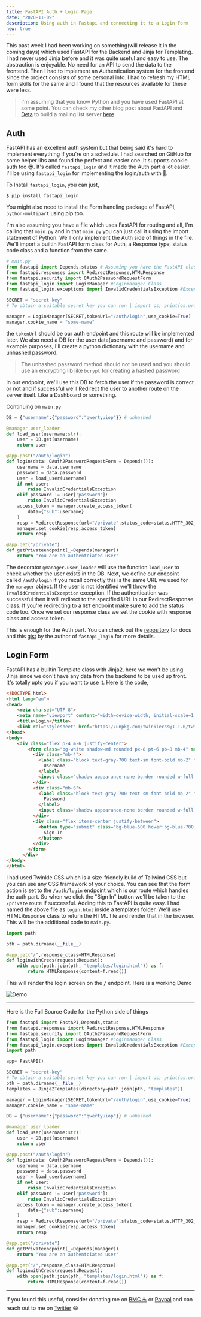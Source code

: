 ```yaml
---
title: FastAPI Auth + Login Page
date: "2020-11-09"
description: Using auth in Fastapi and connecting it to a Login Form
new: true 
---
```

This past week I had been working on something(will release it in the coming days) which used FastAPI for the Backend and Jinja for Templating. I had never used Jinja before and it was quite useful and easy to use. The abstraction is enjoyable. No need for an API to send the data to the frontend. Then I had to implement an Authentication system for the frontend since the project consists of some personal info. I had to refresh my HTML form skills for the same and I found that the resources available for these were less.

> I'm assuming that you know Python and you have used FastAPI at some point. You can check my other blog post about FastAPI and [Deta](https://deta.sh) to build a mailing list server [here](/fastapi_deta)

## Auth

FastAPI has an excellent auth system but that being said it's hard to implement everything if you're on a schedule. I had searched on GitHub for some helper libs and found the perfect and easier one. It supports cookie auth too 😍.  It's called `fastapi_login` and it made the Auth part a lot easier. I'll be using `fastapi_login` for implementing the login/auth with 🍪.

To Install `fastapi_login`, you can just,

```shell
$ pip install fastapi_login
```

You might also need to install the Form handling package of FastAPI, `python-multipart` using pip too.

I'm also assuming you have a file which uses FastAPI for routing and all, I'm calling that `main.py` and in that `main.py` you can just call it using the import statement of Python. We'll only implement the Auth side of things in the file. We'll import a builtin FastAPI form class for Auth, a Response type, status code class and a function from the same.

```py
# main.py
from fastapi import Depends,status # Assuming you have the FastAPI class for routing
from fastapi.responses import RedirectResponse,HTMLResponse
from fastapi.security import OAuth2PasswordRequestForm
from fastapi_login import LoginManager #Loginmanager Class
from fastapi_login.exceptions import InvalidCredentialsException #Exception class

SECRET = "secret-key"
# To obtain a suitable secret key you can run | import os; print(os.urandom(24).hex())

manager = LoginManager(SECRET,tokenUrl="/auth/login",use_cookie=True)
manager.cookie_name = "some-name"
```

the `tokenUrl` should be our auth endpoint and this route will be implemented later. We also need a DB for the user data(username and password) and for example purposes, I'll create a python dictionary with the username and unhashed password.
> The unhashed password method should not be used and you should use an encrypting lib like `bcrypt` for creating a hashed password

In our endpoint, we'll use this DB to fetch the user if the password is correct or not and if successful we'll Redirect the user to another route on the server itself. Like a Dashboard or something.

Continuing on `main.py`

```py
DB = {"username":{"password":"qwertyuiop"}} # unhashed

@manager.user_loader
def load_user(username:str):
    user = DB.get(username)
    return user

@app.post("/auth/login")
def login(data: OAuth2PasswordRequestForm = Depends()):
    username = data.username
    password = data.password
    user = load_user(username)
    if not user:
        raise InvalidCredentialsException
    elif password != user['password']:
        raise InvalidCredentialsException
    access_token = manager.create_access_token(
        data={"sub":username}
    )
    resp = RedirectResponse(url="/private",status_code=status.HTTP_302_FOUND)
    manager.set_cookie(resp,access_token)
    return resp

@app.get("/private")
def getPrivateendpoint(_=Depends(manager))
    return "You are an authentciated user"
```

The decorator `@manager.user_loader` will use the function `load_user` to check whether the user exists in the DB. Next, we define our endpoint called `/auth/login` if you recall correctly this is the same URL we used for the `manager` object. If the user is not identified we'll throw the `InvalidCredentialsException` exception. If the authentication was successful then it will redirect to the specified URL in our RedirectResponse class. If you're redirecting to a `GET` endpoint make sure to add the status code too. Once we set our response class we set the cookie with response class and access token.

This is enough for the Auth part. You can check out the [repository](https://github.com/MushroomMaula/fastapi_login) for docs and this [gist](https://gist.github.com/MushroomMaula/2eaae0c5f467e5b64338953e891f7de9) by the author of `fastapi_login` for more details.

## Login Form

FastAPI has a builtin Template class with Jinja2. here we won't be using Jinja since we don't have any data from the backend to be used up front. It's totally upto you if you want to use it. Here is the code,

```html
<!DOCTYPE html>
<html lang="en">
<head>
    <meta charset="UTF-8">
    <meta name="viewport" content="width=device-width, initial-scale=1.0">
    <title>Login</title>
    <link rel="stylesheet" href="https://unpkg.com/twinklecss@1.1.0/twinkle.min.css"/>
</head>
<body>
    <div class="flex p-4 m-6 justify-center">
        <form class="bg-white shadow-md rounded px-8 pt-6 pb-8 mb-4" method="POST" action="/auth/login" >
          <div class="mb-4">
            <label class="block text-gray-700 text-sm font-bold mb-2" for="username">
              Username
            </label>
            <input class="shadow appearance-none border rounded w-full py-2 px-3 text-gray-700 leading-tight focus:outline-none focus:shadow-outline" id="username" name="username" type="text">
          </div>
          <div class="mb-6">
            <label class="block text-gray-700 text-sm font-bold mb-2" for="password">
              Password
            </label>
            <input class="shadow appearance-none border rounded w-full py-2 px-3 text-gray-700 mb-3 leading-tight focus:outline-none focus:shadow-outline" id="password" name="password" type="password">
          </div>
          <div class="flex items-center justify-between">
            <button type="submit" class="bg-blue-500 hover:bg-blue-700 text-white font-bold py-2 px-4 rounded focus:outline-none focus:shadow-outline">
              Sign In
            </button>
          </div>
        </form>
      </div>
</body>
</html>
```

I had used Twinkle CSS which is a size-friendly build of Tailwind CSS but you can use any CSS framework of your choice. You can see that the form action is set to the `/auth/login` endpoint which is our route which handles the auth part. So when we click the "Sign In" button we'll be taken to the `/private` route if successful. Adding this to FastAPI is quite easy. I had named the above file as `login.html` inside a templates folder. We'll use HTMLResponse class to return the HTML file and render that in the browser. This will be the additional code to `main.py`.

```py
import path

pth = path.dirname(__file__)

@app.get("/",response_class=HTMLResponse)
def loginwithCreds(request:Request):
    with open(path.join(pth, "templates/login.html")) as f:
        return HTMLResponse(content=f.read())
```

This will render the login screen on the `/` endpoint. Here is a working Demo

![Demo](https://i.imgur.com/p9P0Ug5.gif)

---

Here is the Full Source Code for the Python side of things

```py
from fastapi import FastAPI,Depends,status
from fastapi.responses import RedirectResponse,HTMLResponse
from fastapi.security import OAuth2PasswordRequestForm
from fastapi_login import LoginManager #Loginmanager Class
from fastapi_login.exceptions import InvalidCredentialsException #Exception class
import path

app= FastAPI()

SECRET = "secret-key"
# To obtain a suitable secret key you can run | import os; print(os.urandom(24).hex())
pth = path.dirname(__file__)
templates = Jinja2Templates(directory=path.join(pth, "templates"))

manager = LoginManager(SECRET,tokenUrl="/auth/login",use_cookie=True)
manager.cookie_name = "some-name"

DB = {"username":{"password":"qwertyuiop"}} # unhashed

@manager.user_loader
def load_user(username:str):
    user = DB.get(username)
    return user

@app.post("/auth/login")
def login(data: OAuth2PasswordRequestForm = Depends()):
    username = data.username
    password = data.password
    user = load_user(username)
    if not user:
        raise InvalidCredentialsException
    elif password != user['password']:
        raise InvalidCredentialsException
    access_token = manager.create_access_token(
        data={"sub":username}
    )
    resp = RedirectResponse(url="/private",status_code=status.HTTP_302_FOUND)
    manager.set_cookie(resp,access_token)
    return resp

@app.get("/private")
def getPrivateendpoint(_=Depends(manager))
    return "You are an authentciated user"

@app.get("/",response_class=HTMLResponse)
def loginwithCreds(request:Request):
    with open(path.join(pth, "templates/login.html")) as f:
        return HTMLResponse(content=f.read())
```

---

If you found this useful, consider donating me on [BMC ☕️](https://www.buymeacoffee.com/athulca) or [Paypal](https://paypal.me/athulca) and can reach out to me on [Twitter](https://twitter.com/athulcajay) 😄
